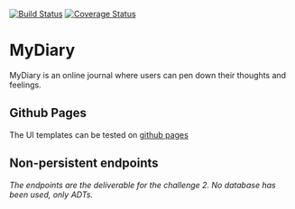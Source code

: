 [![Build Status](https://travis-ci.org/SrMoffat/MyDiary.svg?branch=non-persistent-endpoints)](https://travis-ci.org/SrMoffat/MyDiary)
[![Coverage Status](https://coveralls.io/repos/github/SrMoffat/MyDiary/badge.svg?branch=non-persistent-endpoints)](https://coveralls.io/github/SrMoffat/MyDiary?branch=non-persistent-endpoints)
# MyDiary
MyDiary is an online journal where users can pen down their thoughts and feelings.

## Github Pages
The UI templates can be tested on [github pages](https://srmoffat.github.io/MyDiary/UI/index.html)

## Non-persistent endpoints
*The endpoints are the deliverable for the challenge 2. No database has been used, only ADTs.*




